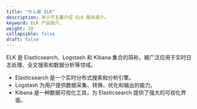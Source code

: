 ```yaml
---
title: "什么是 ELK"
description: 本小节主要介绍 ELK 服务简介。 
keyword: ELK 产品简介, 
weight: 10
collapsible: false
draft: false
---
```


ELK 是 Elasticsearch、Logstash 和 Kibana 集合的简称，被广泛应用于实时日志处理、全文搜索和数据分析等领域。

- Elasticsearch 是一个实时分布式搜索和分析引擎。
- Logstash 为用户提供数据采集、转换、优化和输出的能力。
- Kibana 是一种数据可视化工具，为 Elasticsearch 提供了强大的可视化界面。
